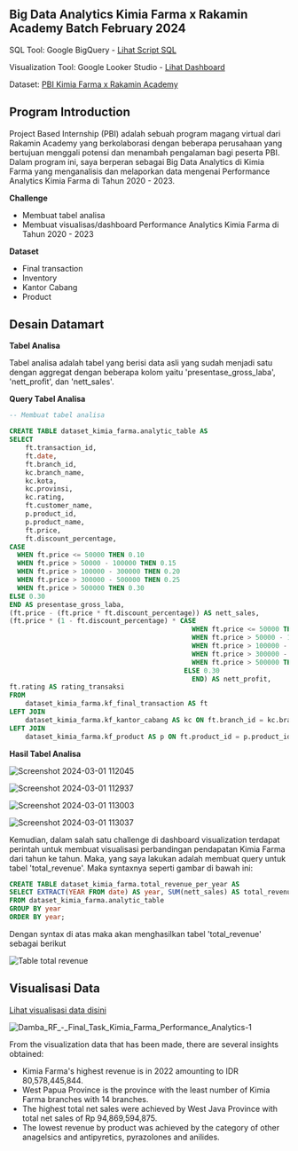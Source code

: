 
**Big Data Analytics Kimia Farma x Rakamin Academy Batch February 2024**
--- 

SQL Tool: Google BigQuery - [Lihat Script SQL](https://github.com/dambarizki28/final-task-kimia-farma-bda/blob/main/query-final-task.sql.txt)

Visualization Tool: Google Looker Studio - [Lihat Dashboard](https://lookerstudio.google.com/reporting/c96de68a-a685-4da6-a80a-6ea799e4fa6e)

Dataset: [PBI Kimia Farma x Rakamin Academy](https://www.rakamin.com/virtual-internship-experience/kimiafarma-big-data-analytics-virtual-internship-program)


Program Introduction
---
Project Based Internship (PBI) adalah sebuah program magang virtual dari Rakamin Academy yang berkolaborasi dengan beberapa perusahaan yang bertujuan menggali potensi dan menambah pengalaman bagi peserta PBI. Dalam program ini, saya berperan sebagai Big Data Analytics di Kimia Farma yang menganalisis dan melaporkan data mengenai Performance Analytics Kimia Farma di Tahun 2020 - 2023.

**Challenge**
- Membuat tabel analisa
- Membuat visualisas/dashboard Performance Analytics Kimia Farma di Tahun 2020 - 2023

**Dataset**
- Final transaction
- Inventory
- Kantor Cabang
- Product



Desain Datamart
---
**Tabel Analisa**

Tabel analisa adalah tabel yang berisi data asli yang sudah menjadi satu dengan aggregat dengan beberapa kolom yaitu 'presentase_gross_laba', 'nett_profit', dan 'nett_sales'. 

**Query Tabel Analisa**


```sql
-- Membuat tabel analisa

CREATE TABLE dataset_kimia_farma.analytic_table AS
SELECT 
    ft.transaction_id,
    ft.date, 
    ft.branch_id, 
    kc.branch_name,
    kc.kota,
    kc.provinsi,
    kc.rating,
    ft.customer_name,
    p.product_id,
    p.product_name,
    ft.price,
    ft.discount_percentage,
CASE
  WHEN ft.price <= 50000 THEN 0.10
  WHEN ft.price > 50000 - 100000 THEN 0.15
  WHEN ft.price > 100000 - 300000 THEN 0.20
  WHEN ft.price > 300000 - 500000 THEN 0.25
  WHEN ft.price > 500000 THEN 0.30
ELSE 0.30
END AS presentase_gross_laba, 
(ft.price - (ft.price * ft.discount_percentage)) AS nett_sales,
(ft.price * (1 - ft.discount_percentage) * CASE
                                              WHEN ft.price <= 50000 THEN 0.10
                                              WHEN ft.price > 50000 - 100000 THEN 0.15
                                              WHEN ft.price > 100000 - 300000 THEN 0.20
                                              WHEN ft.price > 300000 - 500000 THEN 0.25
                                              WHEN ft.price > 500000 THEN 0.30
                                            ELSE 0.30
                                              END) AS nett_profit,
ft.rating AS rating_transaksi
FROM 
    dataset_kimia_farma.kf_final_transaction AS ft 
LEFT JOIN 
    dataset_kimia_farma.kf_kantor_cabang AS kc ON ft.branch_id = kc.branch_id
LEFT JOIN 
    dataset_kimia_farma.kf_product AS p ON ft.product_id = p.product_id;
```

**Hasil Tabel Analisa**

![Screenshot 2024-03-01 112045](https://github.com/dambarizki28/final-task-kimia-farma-bda/assets/161567903/65ca036d-b27a-4375-924f-57c36336cf14)

![Screenshot 2024-03-01 112937](https://github.com/dambarizki28/final-task-kimia-farma-bda/assets/161567903/86f5607e-165a-4f6e-aadf-acec54ef904b)

![Screenshot 2024-03-01 113003](https://github.com/dambarizki28/final-task-kimia-farma-bda/assets/161567903/789c516f-9c71-4c1b-b08f-74ca826d1907)

![Screenshot 2024-03-01 113037](https://github.com/dambarizki28/final-task-kimia-farma-bda/assets/161567903/f2e9c40b-f259-4083-9efd-6a7164ecb60a)

Kemudian, dalam salah satu challenge di dashboard visualization terdapat perintah untuk membuat visualisasi perbandingan pendapatan Kimia Farma dari tahun ke tahun. Maka, yang saya lakukan adalah membuat query untuk tabel 'total_revenue'. Maka syntaxnya seperti gambar di bawah ini:

```sql
CREATE TABLE dataset_kimia_farma.total_revenue_per_year AS
SELECT EXTRACT(YEAR FROM date) AS year, SUM(nett_sales) AS total_revenue
FROM dataset_kimia_farma.analytic_table
GROUP BY year
ORDER BY year;
```

Dengan syntax di atas maka akan menghasilkan tabel 'total_revenue' sebagai berikut

![Table total revenue](https://github.com/dambarizki28/final-task-kimia-farma-bda/assets/161567903/b8a93733-ea17-4662-84b0-a8c0a7432596)




Visualisasi Data
---

[Lihat visualisasi data disini](https://lookerstudio.google.com/reporting/c96de68a-a685-4da6-a80a-6ea799e4fa6e)

![Damba_RF_-_Final_Task_Kimia_Farma_Performance_Analytics-1](https://github.com/dambarizki28/final-task-kimia-farma-bda/assets/161567903/cc17accd-fa4e-4b36-a9e9-f3692d181125)


From the visualization data that has been made, there are several insights obtained:

- Kimia Farma's highest revenue is in 2022 amounting to IDR 80,578,445,844.
- West Papua Province is the province with the least number of Kimia Farma branches with 14 branches.
- The highest total net sales were achieved by West Java Province with total net sales of Rp 94,869,594,875.
- The lowest revenue by product was achieved by the category of other anagelsics and antipyretics, pyrazolones and anilides.
